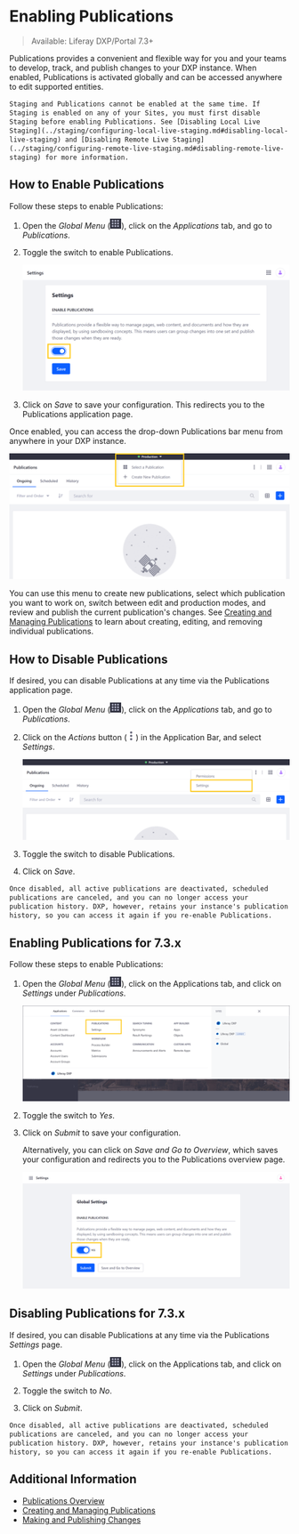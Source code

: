 # Enabling Publications

> Available: Liferay DXP/Portal 7.3+

Publications provides a convenient and flexible way for you and your teams to develop, track, and publish changes to your DXP instance. When enabled, Publications is activated globally and can be accessed anywhere to edit supported entities.

```{important}
Staging and Publications cannot be enabled at the same time. If Staging is enabled on any of your Sites, you must first disable Staging before enabling Publications. See [Disabling Local Live Staging](../staging/configuring-local-live-staging.md#disabling-local-live-staging) and [Disabling Remote Live Staging](../staging/configuring-remote-live-staging.md#disabling-remote-live-staging) for more information.
```

## How to Enable Publications

Follow these steps to enable Publications:

1. Open the *Global Menu* (![Global Menu](../../../images/icon-applications-menu.png)), click on the *Applications* tab, and go to *Publications*.

1. Toggle the switch to enable Publications.

   ![Toggle the switch and click on Save.](./enabling-publications/images/01.png)

1. Click on *Save* to save your configuration. This redirects you to the Publications application page.

Once enabled, you can access the drop-down Publications bar menu from anywhere in your DXP instance.

![Access the drop-down Publications bar menu from anywhere in your DXP instance.](./enabling-publications/images/02.png)

You can use this menu to create new publications, select which publication you want to work on, switch between edit and production modes, and review and publish the current publication's changes. See [Creating and Managing Publications](./creating-and-managing-publications.md) to learn about creating, editing, and removing individual publications.

## How to Disable Publications

If desired, you can disable Publications at any time via the Publications application page.

1. Open the *Global Menu* (![Global Menu](../../../images/icon-applications-menu.png)), click on the *Applications* tab, and go to *Publications*.

1. Click on the *Actions* button (![Actions Button](../../../images/icon-actions.png)) in the Application Bar, and select *Settings*.

   ![Open the Publications application, click on the Actions button, and select Settings.](./enabling-publications/images/03.png)

1. Toggle the switch to disable Publications.

1. Click on *Save*.

```{important}
Once disabled, all active publications are deactivated, scheduled publications are canceled, and you can no longer access your publication history. DXP, however, retains your instance's publication history, so you can access it again if you re-enable Publications.
```

## Enabling Publications for 7.3.x

Follow these steps to enable Publications:

1. Open the *Global Menu* (![Global Menu](../../../images/icon-applications-menu.png)), click on the Applications tab, and click on *Settings* under *Publications*.

   ![In the Global Menu, click on Settings under Publications.](./enabling-publications/images/04.png)

1. Toggle the switch to *Yes*.

1. Click on *Submit* to save your configuration.

   Alternatively, you can click on *Save and Go to Overview*, which saves your configuration and redirects you to the Publications overview page.

   ![Set the Toggle to Yes and click on Submit or Save and Go to Overview.](./enabling-publications/images/05.png)

## Disabling Publications for 7.3.x

If desired, you can disable Publications at any time via the Publications *Settings* page.

1. Open the *Global Menu* (![Global Menu](../../../images/icon-applications-menu.png)), click on the Applications tab, and click on *Settings* under *Publications*.

1. Toggle the switch to *No*.

1. Click on *Submit*.

```{important}
Once disabled, all active publications are deactivated, scheduled publications are canceled, and you can no longer access your publication history. DXP, however, retains your instance's publication history, so you can access it again if you re-enable Publications.
```

## Additional Information

* [Publications Overview](../publications.md)
* [Creating and Managing Publications](./creating-and-managing-publications.md)
* [Making and Publishing Changes](./making-and-publishing-changes.md)
